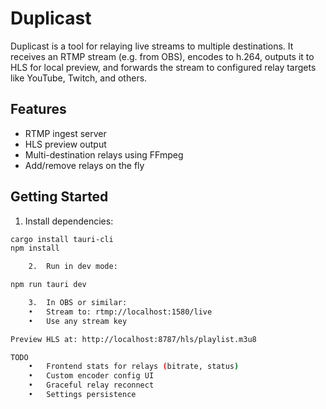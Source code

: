 # Duplicast

Duplicast is a tool for relaying live streams to multiple destinations. It receives an RTMP stream (e.g. from OBS), encodes to h.264, outputs it to HLS for local preview, and forwards the stream to configured relay targets like YouTube, Twitch, and others.

## Features

- RTMP ingest server
- HLS preview output
- Multi-destination relays using FFmpeg
- Add/remove relays on the fly

## Getting Started

1. Install dependencies:

```bash
cargo install tauri-cli
npm install

	2.	Run in dev mode:

npm run tauri dev

	3.	In OBS or similar:
	•	Stream to: rtmp://localhost:1580/live
	•	Use any stream key

Preview HLS at: http://localhost:8787/hls/playlist.m3u8

TODO
	•	Frontend stats for relays (bitrate, status)
	•	Custom encoder config UI
	•	Graceful relay reconnect
	•	Settings persistence

